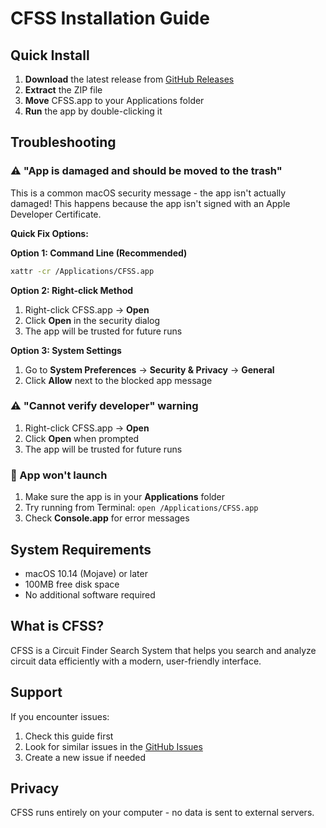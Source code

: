# CFSS Installation Guide

## Quick Install

1. **Download** the latest release from [GitHub Releases](https://github.com/rc91470/cfss/releases)
2. **Extract** the ZIP file
3. **Move** CFSS.app to your Applications folder
4. **Run** the app by double-clicking it

## Troubleshooting

### ⚠️ "App is damaged and should be moved to the trash"

This is a common macOS security message - the app isn't actually damaged! This happens because the app isn't signed with an Apple Developer Certificate.

**Quick Fix Options:**

**Option 1: Command Line (Recommended)**
```bash
xattr -cr /Applications/CFSS.app
```

**Option 2: Right-click Method**
1. Right-click CFSS.app → **Open**
2. Click **Open** in the security dialog
3. The app will be trusted for future runs

**Option 3: System Settings**
1. Go to **System Preferences** → **Security & Privacy** → **General**
2. Click **Allow** next to the blocked app message

### ⚠️ "Cannot verify developer" warning

1. Right-click CFSS.app → **Open**
2. Click **Open** when prompted
3. The app will be trusted for future runs

### 🔧 App won't launch

1. Make sure the app is in your **Applications** folder
2. Try running from Terminal: `open /Applications/CFSS.app`
3. Check **Console.app** for error messages

## System Requirements

- macOS 10.14 (Mojave) or later
- 100MB free disk space
- No additional software required

## What is CFSS?

CFSS is a Circuit Finder Search System that helps you search and analyze circuit data efficiently with a modern, user-friendly interface.

## Support

If you encounter issues:
1. Check this guide first
2. Look for similar issues in the [GitHub Issues](https://github.com/rc91470/cfss/issues)
3. Create a new issue if needed

## Privacy

CFSS runs entirely on your computer - no data is sent to external servers.
